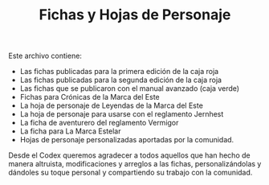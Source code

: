 ﻿---
title: Fichas y Hojas de Personaje
summary: Presentamos aquí la recopilación de hojas de personaje utilizadas en los diferentes juegos y ediciones de la Marca del Este.
authors:
date:
type: post
categories:
- Clásicos de la Marca
tags:
- Reglamento
minlevels: ""
maxlevels: ""
prices: Gratis
session: ""
mincharacters: ""
maxcharacters: ""
eval: oficial
cover: "fichas_pj.jpg"
download: "fichas_pj.rar"
moreinfo: ""
license: "OGL"
draft: false

---

Este archivo contiene:
- Las fichas publicadas para la primera edición de la caja roja
- Las fichas publicadas para la segunda edición de la caja roja
- Las fichas que se publicaron con el manual avanzado (caja verde)
- Fichas para Crónicas de la Marca del Este
- La hoja de personaje de Leyendas de la Marca del Este
- La hoja de personaje para usarse con el reglamento Jernhest
- La ficha de aventurero del reglamento Vermigor
- La ficha para La Marca Estelar
- Hojas de personaje personalizadas aportadas por la comunidad.

Desde el Codex queremos agradecer a todos aquellos que han hecho de manera altruista, modificaciones y arreglos a las fichas,
personalizándolas y dándoles su toque personal y compartiendo su trabajo con la comunidad.
